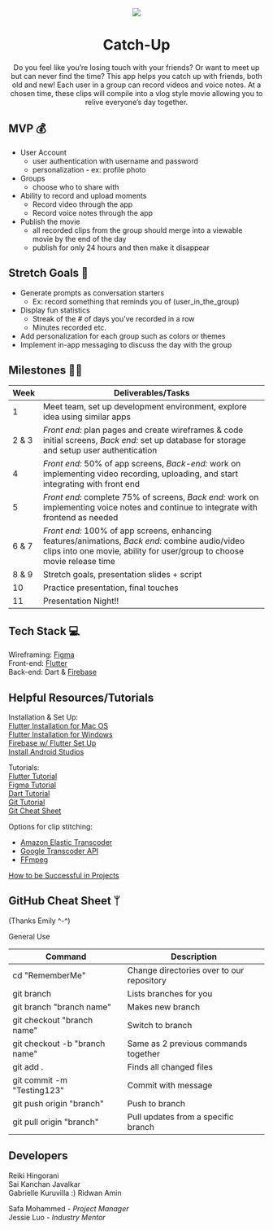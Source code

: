 
<p align="center"> <img src="https://media.giphy.com/media/WOIGpnJ3ye445BUQl4/giphy.gif" /> </p>

<h1 align="center"> Catch-Up </h1>

<div align="center"> Do you feel like you’re losing touch with your friends? Or want to meet up but can never find the time? This app helps you catch up with friends, both old and new! Each user in a group can record videos and voice notes. At a chosen time, these clips will compile into a vlog style movie allowing you to relive everyone’s day together. </div>


## MVP 💰

 -  User Account
	 - user authentication with username and password
	 - personalization - ex: profile photo
 - Groups
	 - choose who to share with 
 -   Ability to record and upload moments
	 - Record video through the app
	 - Record voice notes through the app
 - Publish the movie
	 - all recorded clips from the group should merge into a viewable movie by the end of the day
	 - publish for only 24 hours and then make it disappear

## Stretch Goals 🙆
- Generate prompts as conversation starters 
	- Ex: record something that reminds you of (user_in_the_group)
- Display fun statistics 
	- Streak of the # of days you've recorded in a row 
	- Minutes recorded etc.
-   Add personalization for each group such as colors or themes
-   Implement in-app messaging to discuss the day with the group


## Milestones 🏃‍♂️
|Week| Deliverables/Tasks |
|--|--|
| 1 | Meet team, set up development environment, explore idea using similar apps |
| 2 & 3 | *Front end:* plan pages and create wireframes & code initial screens, *Back end:* set up database for storage and setup user authentication
| 4 |*Front end:* 50% of app screens, *Back-end:* work on implementing video recording, uploading, and start integrating with front end|
| 5 | *Front end:* complete 75% of screens, *Back end:* work on implementing voice notes and continue to integrate with frontend as needed | 
| 6 & 7 | *Front end:* 100% of app screens, enhancing features/animations, *Back end:* combine audio/video clips into one movie, ability for user/group to choose movie release time |
| 8 & 9 | Stretch goals, presentation slides + script|
| 10 | Practice presentation, final touches|
| 11 | Presentation Night!!|

## Tech Stack 💻
Wireframing: [Figma](https://www.figma.com/)  
Front-end: [Flutter](https://docs.flutter.dev/get-started/install)   
Back-end: Dart & [Firebase](https://firebase.google.com/)   

## Helpful Resources/Tutorials 
Installation & Set Up:  
[Flutter Installation for Mac OS](https://www.youtube.com/watch?v=fzAg7lOWqVE)  
[Flutter Installation for Windows](https://www.youtube.com/watch?v=fDnqXmLSqtg)  
[Firebase w/ Flutter Set Up](https://www.youtube.com/watch?v=EXp0gq9kGxI&t=15s)  
[Install Android Studios](https://developer.android.com/studio/install?gclid=CjwKCAiAuOieBhAIEiwAgjCvcjwYSPTJuW9nn167xix8BzL8KzlDuCIwczz-JaqpBWLl1LyPWHwV1xoCWf0QAvD_BwE&gclsrc=aw.ds#mac)  

Tutorials:  
[Flutter Tutorial](https://www.youtube.com/playlist?list=PL4cUxeGkcC9jLYyp2Aoh6hcWuxFDX6PBJ)  
[Figma Tutorial](https://www.youtube.com/watch?v=FTFaQWZBqQ8)  
[Dart Tutorial](https://www.youtube.com/watch?v=veMhOYRib9o&t=812s)  
[Git Tutorial](https://www.youtube.com/watch?v=USjZcfj8yxE)  
[Git Cheat Sheet](https://education.github.com/git-cheat-sheet-education.pdf)  

Options for clip stitching:  
 - [Amazon Elastic Transcoder](https://docs.aws.amazon.com/elastictranscoder/latest/developerguide/clip-stitching.html)   
 - [Google Transcoder API](https://pub.dev/packages/googleapis)  
 - [FFmpeg](https://shotstack.io/learn/use-ffmpeg-to-concatenate-video/)  
  
[How to be Successful in Projects](https://docs.google.com/document/d/18Zi3DrKG5e6g5Bojr8iqxIu6VIGl86YBSFlsnJnlM88/edit)

## GitHub Cheat Sheet ᛘ
(Thanks Emily ^-^)

General Use

| Command | Description |
| ------ | ------ |
| cd "RememberMe" | Change directories over to our repository |
| git branch | Lists branches for you |
| git branch "branch name" | Makes new branch |
| git checkout "branch name" | Switch to branch |
| git checkout -b "branch name" | Same as 2 previous commands together |
| git add . | Finds all changed files |
| git commit -m "Testing123" | Commit with message |
| git push origin "branch" | Push to branch |
| git pull origin "branch" | Pull updates from a specific branch |

## Developers 
Reiki Hingorani  
Sai Kanchan Javalkar  
Gabrielle Kuruvilla  :)
Ridwan Amin  

Safa Mohammed - *Project Manager*  
Jessie Luo - *Industry Mentor*

